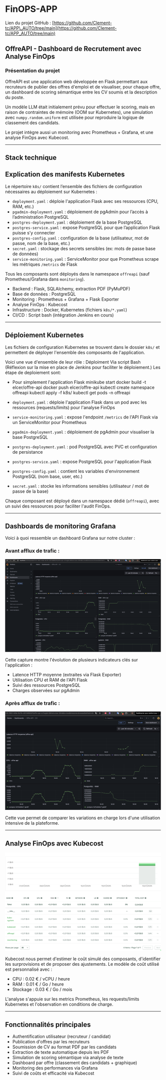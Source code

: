 # FinOPS-APP

Lien du projet GitHub : [https://github.com/Clement-tc/APP\_AUTO/tree/main](https://github.com/Clement-tc/APP_AUTO/tree/main)

## OffreAPI - Dashboard de Recrutement avec Analyse FinOps

### Présentation du projet

OffreAPI est une application web développée en Flask permettant aux recruteurs de publier des offres d'emploi et de visualiser, pour chaque offre, un dashboard de scoring sémantique entre les CV soumis et la description du poste.

Un modèle LLM était initialement prévu pour effectuer le scoring, mais en raison de contraintes de mémoire (OOM sur Kubernetes), une simulation avec `numpy.random.uniform` est utilisée pour reproduire la logique de classement des candidats.

Le projet intègre aussi un monitoring avec Prometheus + Grafana, et une analyse FinOps avec Kubecost.

---

## Stack technique

## Explication des manifests Kubernetes

Le répertoire `k8s/` contient l’ensemble des fichiers de configuration nécessaires au déploiement sur Kubernetes :

* `deployment.yaml` : déploie l'application Flask avec ses ressources (CPU, RAM, etc.)
* `pgadmin-deployment.yaml` : déploiement de pgAdmin pour l’accès à l’administration PostgreSQL
* `postgres-deployment.yaml` : déploiement de la base PostgreSQL
* `postgres-service.yaml` : expose PostgreSQL pour que l’application Flask puisse s’y connecter
* `postgres-config.yaml` : configuration de la base (utilisateur, mot de passe, nom de la base, etc.)
* `secret.yaml` : stockage des secrets sensibles (ex: mots de passe base de données)
* `service-monitoring.yaml` : ServiceMonitor pour que Prometheus scrape les métriques `/metrics` de Flask

Tous les composants sont déployés dans le namespace `offreapi` (sauf Prometheus/Grafana dans `monitoring`).

* Backend : Flask, SQLAlchemy, extraction PDF (PyMuPDF)
* Base de données : PostgreSQL
* Monitoring : Prometheus + Grafana + Flask Exporter
* Analyse FinOps : Kubecost
* Infrastructure : Docker, Kubernetes (fichiers `k8s/*.yaml`)
* CI/CD : Script bash (intégration Jenkins en cours)

---

## Déploiement Kubernetes

Les fichiers de configuration Kubernetes se trouvent dans le dossier `k8s/` et permettent de déployer l'ensemble des composants de l'application.

Voici une vue d'ensemble de leur rôle :
Déploiment Via script Bash (Réflexion sur la mise en place de Jenkins pour faciliter le déploiement.)
Les étape de deploiement sont:
* Pour simplement l'application Flask 
minikube start 
docker build -t elcer/offre-api
docker push elcer/offre-api
kubectl create namespace offreapi
kubectl apply -f k8s/
kubectl get pods -n offreapi 

* `deployment.yaml` : déploie l'application Flask dans un pod avec les ressources (requests/limits) pour l'analyse FinOps
* `service-monitoring.yaml` : expose l'endpoint `/metrics` de l'API Flask via un ServiceMonitor pour Prometheus
* `pgadmin-deployment.yaml` : déploiement de pgAdmin pour visualiser la base PostgreSQL
* `postgres-deployment.yaml` : pod PostgreSQL avec PVC et configuration de persistance
* `postgres-service.yaml` : expose PostgreSQL pour l'application Flask
* `postgres-config.yaml` : contient les variables d'environnement PostgreSQL (nom base, user, etc.)
* `secret.yaml` : stocke les informations sensibles (utilisateur / mot de passe de la base)

Chaque composant est déployé dans un namespace dédié (`offreapi`), avec un suivi des ressources pour faciliter l'audit FinOps.

---

## Dashboards de monitoring Grafana

Voici à quoi ressemble un dashboard Grafana sur notre cluster :

### Avant afflux de trafic :

![Dashboard avant afflux](captures/Avant_requests.png)

Cette capture montre l'évolution de plusieurs indicateurs clés sur l'application :

* Latence HTTP moyenne (extraites via Flask Exporter)
* Utilisation CPU et RAM de l'API Flask
* Suivi des ressources PostgreSQL
* Charges observées sur pgAdmin

### Après afflux de trafic :

![Dashboard après afflux](captures/Apres_requests.png)

Cette vue permet de comparer les variations en charge lors d'une utilisation intensive de la plateforme.

---

## Analyse FinOps avec Kubecost

![Dashboard Kubecost](captures/Kubecost.png)

Kubecost nous permet d'estimer le coût simulé des composants, d'identifier les surprovisions et de proposer des ajustements. Le modèle de coût utilisé est personnalisé avec :

* CPU : 0.02 € / vCPU / heure
* RAM : 0.01 € / Go / heure
* Stockage : 0.03 € / Go / mois

L'analyse s'appuie sur les metrics Prometheus, les requests/limits Kubernetes et l'observation en conditions de charge.

---

## Fonctionnalités principales

* Authentification utilisateur (recruteur / candidat)
* Publication d'offres par les recruteurs
* Soumission de CV au format PDF par les candidats
* Extraction de texte automatique depuis les PDF
* Simulation de scoring sémantique via analyse de texte
* Dashboard par offre (classement des candidats + graphique)
* Monitoring des performances via Grafana
* Suivi de coûts et efficacité via Kubecost

